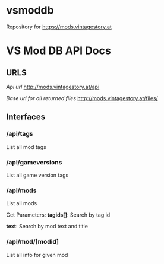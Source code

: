 # vsmoddb
Repository for https://mods.vintagestory.at



# VS Mod DB API Docs

## URLS

*Api url*
http://mods.vintagestory.at/api

*Base url for all returned files*
http://mods.vintagestory.at/files/


## Interfaces

### /api/tags
List all mod tags

### /api/gameversions
List all game version tags

### /api/mods
List all mods

Get Parameters:
**tagids[]**: Search by tag id

**text**: Search by mod text and title

### /api/mod/[modid]
List all info for given mod



